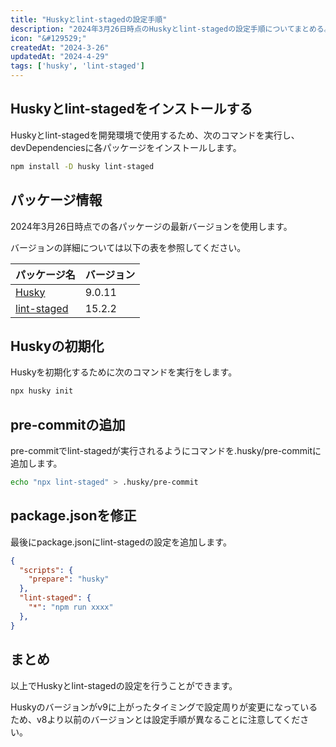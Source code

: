 ```yaml
---
title: "Huskyとlint-stagedの設定手順"
description: "2024年3月26日時点のHuskyとlint-stagedの設定手順についてまとめる。"
icon: "&#129529;"
createdAt: "2024-3-26"
updatedAt: "2024-4-29"
tags: ['husky', 'lint-staged']
---
```


## Huskyとlint-stagedをインストールする

Huskyとlint-stagedを開発環境で使用するため、次のコマンドを実行し、devDependenciesに各パッケージをインストールします。

```bash
npm install -D husky lint-staged
```

## パッケージ情報

2024年3月26日時点での各パッケージの最新バージョンを使用します。

バージョンの詳細については以下の表を参照してください。

| パッケージ名 | バージョン |
| ---- | ---- |
| [Husky](https://github.com/typicode/husky) | 9.0.11 |
| [lint-staged](https://github.com/lint-staged/lint-staged) | 15.2.2 |


## Huskyの初期化

Huskyを初期化するために次のコマンドを実行をします。

```bash
npx husky init
```

## pre-commitの追加

pre-commitでlint-stagedが実行されるようにコマンドを.husky/pre-commitに追加します。

```bash
echo "npx lint-staged" > .husky/pre-commit
```

## package.jsonを修正

最後にpackage.jsonにlint-stagedの設定を追加します。

```json
{
  "scripts": {
    "prepare": "husky"
  },
  "lint-staged": {
    "*": "npm run xxxx"
  },
}
```

## まとめ

以上でHuskyとlint-stagedの設定を行うことができます。

Huskyのバージョンがv9に上がったタイミングで設定周りが変更になっているため、v8より以前のバージョンとは設定手順が異なることに注意してください。
